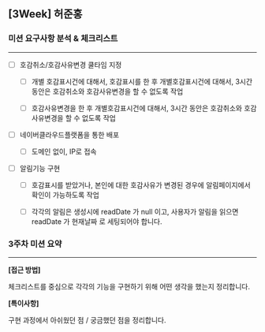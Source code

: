 ## [3Week] 허준홍

### 미션 요구사항 분석 & 체크리스트

---

- [ ] 호감취소/호감사유변경 쿨타임 지정
  - [ ] 개별 호감표시건에 대해서, 호감표시를 한 후 개별호감표시건에 대해서, 3시간 동안은 호감취소와 호감사유변경을 할 수 없도록 작업
  - [ ] 호감사유변경을 한 후 개별호감표시건에 대해서, 3시간 동안은 호감취소와 호감사유변경을 할 수 없도록 작업


- [ ] 네이버클라우드플랫폼을 통한 배포
  - [ ] 도메인 없이, IP로 접속


- [ ] 알림기능 구현
  - [ ] 호감표시를 받았거나, 본인에 대한 호감사유가 변경된 경우에 알림페이지에서 확인이 가능하도록 작업
  - [ ] 각각의 알림은 생성시에 readDate 가 null 이고, 사용자가 알림을 읽으면 readDate 가 현재날짜 로 세팅되어야 합니다.
  



### 3주차 미션 요약

---
**[접근 방법]**

체크리스트를 중심으로 각각의 기능을 구현하기 위해 어떤 생각을 했는지 정리합니다.



**[특이사항]**

구현 과정에서 아쉬웠던 점 / 궁금했던 점을 정리합니다.

